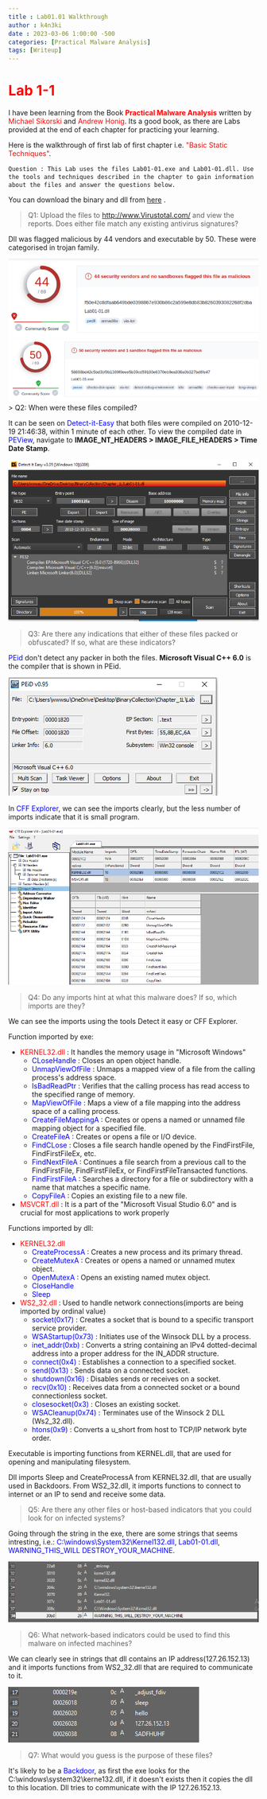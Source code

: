 ```yaml
---
title : Lab01.01 Walkthrough
author : k4n3ki
date : 2023-03-06 1:00:00 -500
categories: [Practical Malware Analysis]
tags: [Writeup]
---
```


# <span style="color:red">**Lab 1-1**</span>

I have been learning from the Book <span style="color:red">**Practical Malware Analysis**</span> written by <span style="color:red">Michael Sikorski</span> and <span style="color:red">Andrew Honig</span>. Its a good book, as there are Labs provided at the end of each chapter for practicing your learning.

Here is the walkthrough of first lab of first chapter i.e. <span style="color:red">"Basic Static Techniques"</span>.


```
Question : This Lab uses the files Lab01-01.exe and Lab01-01.dll. Use the tools and techniques described in the chapter to gain information about the files and answer the questions below.
```
You can download the binary and dll from [here](https://github.com/0xk4n3ki/CTF-Write-ups/tree/e85ac9e8f0da5ac4f6a5a9159331edad9b9f6d7e/malware%20labs/Chapter_1L) .

> Q1: Upload the files to http://www.Virustotal.com/ and view the reports. Does either file match any existing antivirus signatures?

Dll was flagged malicious by 44 vendors and executable by 50. These were categorised in trojan family.


<img src="assets/img/lab01_01/lab1_dll.png">
<img src="assets/img/lab01_01/lab1_exe.png">
<!---
![lab dll](assets/img/lab01_01/lab1_dll.png)
![lab exe](assets/img/lab01_01/lab1_exe.png)
-->
> Q2: When were these files compiled?

It can be seen on <span style = "color:blue;">Detect-it-Easy</span> that both files were compiled on 2010-12-19 21:46:38, within 1 minute of each other.
To view the compiled date in <span style = "color:blue;">PEView</span>, navigate to **IMAGE_NT_HEADERS > IMAGE_FILE_HEADERS > Time Date Stamp**. 

<!---
![date](assets/img/lab01_01/die_date.png)

-->
<img src="assets/img/lab01_01/die_date.png">

> Q3: Are there any indications that either of these files packed or obfuscated? If so, what are these indicators?

<span style = "color:blue;">PEid</span> don't detect any packer in both the files. **Microsoft Visual C++ 6.0** is the compiler that is shown in PEid.

<!---
![date](assets/img/lab01_01/peid_packer.png)

-->
<img src="assets/img/lab01_01/peid_packer.png">


In <span style = "color:blue;">CFF Explorer</span>, we can see the imports clearly, but the less number of imports indicate that it is small program.

<!---
![date](assets/img/lab01_01/cff_imports.png)

-->
<img src="assets/img/lab01_01/cff_imports.png">


> Q4: Do any imports hint at what this malware does? If so, which imports are they?

We can see the imports using the tools Detect it easy or CFF Explorer.

Function imported by exe:
- <span style = "color:red;">KERNEL32.dll</span> : It handles the memory usage in "Microsoft Windows"
    - <span style = "color:blue;">CLoseHandle</span> : Closes an open object handle.
    - <span style = "color:blue;">UnmapViewOfFile</span> : Unmaps a mapped view of a file from the calling process's address space.
    - <span style = "color:blue;">IsBadReadPtr</span> : Verifies that the calling process has read access to the specified range of memory.
    - <span style = "color:blue;">MapViewOfFile</span> : Maps a view of a file mapping into the address space of a calling process.
    - <span style = "color:blue;">CreateFileMappingA</span> : Creates or opens a named or unnamed file mapping object for a specified file.
    - <span style = "color:blue;">CreateFileA</span> : Creates or opens a file or I/O device.
    - <span style = "color:blue;">FindCLose</span> : Closes a file search handle opened by the FindFirstFile, FindFirstFileEx, etc.
    - <span style = "color:blue;">FindNextFileA</span> : Continues a file search from a previous call to the FindFirstFile, FindFirstFileEx, or FindFirstFileTransacted functions.
    - <span style = "color:blue;">FindFirstFileA</span> : Searches a directory for a file or subdirectory with a name that matches a specific name.
    - <span style = "color:blue;">CopyFileA</span> : Copies an existing file to a new file.
- <span style = "color:red;">MSVCRT.dll</span> : It is a part of the "Microsoft Visual Studio 6.0" and is crucial for most applications to work properly

Functions imported by dll:
- <span style = "color:red;">KERNEL32.dll</span>
    - <span style = "color:blue;">CreateProcessA</span> : Creates a new process and its primary thread. 
    - <span style = "color:blue;">CreateMutexA</span> : Creates or opens a named or unnamed mutex object.
    - <span style = "color:blue;">OpenMutexA</span> : Opens an existing named mutex object.
    - <span style = "color:blue;">CloseHandle</span>
    - <span style = "color:blue">Sleep</span>
- <span style = "color:red;">WS2_32.dll</span> : Used to handle network connections(imports are being imported by ordinal value)
    - <span style = "color:blue;">socket(0x17)</span> : Creates a socket that is bound to a specific transport service provider.
    - <span style = "color:blue;">WSAStartup(0x73)</span> : Initiates use of the Winsock DLL by a process.
    - <span style = "color:blue;">inet_addr(0xb)</span> : Converts a string containing an IPv4 dotted-decimal address into a proper address for the IN_ADDR structure.
    - <span style = "color:blue;">connect(0x4)</span> : Establishes a connection to a specified socket.
    - <span style = "color:blue;">send(0x13)</span> : Sends data on a connected socket.
    - <span style = "color:blue;">shutdown(0x16)</span> : Disables sends or receives on a socket.
    - <span style = "color:blue;">recv(0x10)</span> : Receives data from a connected socket or a bound connectionless socket.
    - <span style = "color:blue;">closesocket(0x3)</span> : Closes an existing socket.
    - <span style = "color:blue;">WSACleanup(0x74)</span> : Terminates use of the Winsock 2 DLL (Ws2_32.dll).
    - <span style = "color:blue;">htons(0x9)</span> : Converts a u_short from host to TCP/IP network byte order.

Executable is importing functions from KERNEL.dll, that are used for opening and manipulating filesystem.

Dll imports Sleep and CreateProcessA from KERNEL32.dll, that are usually used in Backdoors. From WS2_32.dll, it imports functions to connect to internet or an IP to send and receive some data.

> Q5: Are there any other files or host-based indicators that you could look for on infected systems?

Going through the string in the exe, there are some strings that seems intresting, i.e.: <span style = "color:blue;">C:\windows\System32\Kernel132.dll</span>, <span style = "color:blue;">Lab01-01.dll</span>, <span style = "color:blue;">WARNING_THIS_WILL DESTROY_YOUR_MACHINE</span>.

<!---
![date](assets/img/lab01_01/strings.png)

-->
<img src="assets/img/lab01_01/strings.png">

> Q6: What network-based indicators could be used to find this malware on infected machines?

We can clearly see in strings that dll contains an IP address(127.26.152.13) and it imports functions from WS2_32.dll that are required to communicate to it. 

<!---
![date](assets/img/lab01_01/dllStrings.png)

-->
<img src="assets/img/lab01_01/dllStrings.png">

> Q7: What would you guess is the purpose of these files?

It's likely to be a <span style="color:blue">Backdoor</span>, as first the exe looks for the C:\windows\system32\kerne132.dll, if it doesn't exists then it copies the dll to this location. Dll tries to communicate with the IP 127.26.152.13.
